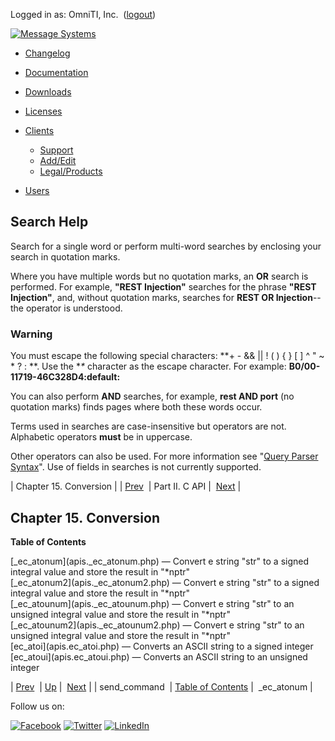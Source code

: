 Logged in as: OmniTI, Inc.  ([logout](https://support.messagesystems.com/logout.php))

[![Message Systems](https://support.messagesystems.com/images/ms-white205.png)](https://support.messagesystems.com/start.php) 

*   [Changelog](https://support.messagesystems.com/start.php?show=changelog)
*   [Documentation](https://support.messagesystems.com/docs/)
*   [Downloads](https://support.messagesystems.com/start.php)

*   [Licenses](https://support.messagesystems.com/license_summary.php)
*   <a href="">Clients</a>
    *   [Support](https://support.messagesystems.com/cs.php)
    *   [Add/Edit](https://support.messagesystems.com/edit_client.php)
    *   [Legal/Products](https://support.messagesystems.com/edit_products.php)
*   [Users](https://support.messagesystems.com/edit_customer.php)

## Search Help

Search for a single word or perform multi-word searches by enclosing your search in quotation marks.

Where you have multiple words but no quotation marks, an **OR** search is performed. For example, **"REST Injection"** searches for the phrase **"REST Injection"**, and, without quotation marks, searches for **REST OR Injection**--the operator is understood.

### Warning

You must escape the following special characters: **+ - && || ! ( ) { } [ ] ^ " ~ * ? : \**. Use the **\** character as the escape character. For example: **B0/00-11719-46C328D4\:default\:**

You can also perform **AND** searches, for example, **rest AND port** (no quotation marks) finds pages where both these words occur.

Terms used in searches are case-insensitive but operators are not. Alphabetic operators **must** be in uppercase.

Other operators can also be used. For more information see "[Query Parser Syntax](https://lucene.apache.org/core/old_versioned_docs/versions/3_0_0/queryparsersyntax.html)". Use of fields in searches is not currently supported.

| Chapter 15. Conversion |
| [Prev](apis.send_command.php)  | Part II. C API |  [Next](apis._ec_atonum.php) |

## Chapter 15. Conversion

**Table of Contents**

<dl class="toc">

<dt>[_ec_atonum](apis._ec_atonum.php) — Convert e string "str" to a signed integral value and store the result in "*nptr"</dt>

<dt>[_ec_atonum2](apis._ec_atonum2.php) — Convert e string "str" to a signed integral value and store the result in "*nptr"</dt>

<dt>[_ec_atounum](apis._ec_atounum.php) — Convert e string "str" to an unsigned integral value and store the result in "*nptr"</dt>

<dt>[_ec_atounum2](apis._ec_atounum2.php) — Convert e string "str" to an unsigned integral value and store the result in "*nptr"</dt>

<dt>[ec_atoi](apis.ec_atoi.php) — Converts an ASCII string to a signed integer</dt>

<dt>[ec_atoui](apis.ec_atoui.php) — Converts an ASCII string to an unsigned integer</dt>

</dl>

| [Prev](apis.send_command.php)  | [Up](pt.apis.php) |  [Next](apis._ec_atonum.php) |
| send_command  | [Table of Contents](index.php) |  _ec_atonum |

Follow us on:

[![Facebook](https://support.messagesystems.com/images/icon-facebook.png)](http://www.facebook.com/messagesystems) [![Twitter](https://support.messagesystems.com/images/icon-twitter.png)](http://twitter.com/#!/MessageSystems) [![LinkedIn](https://support.messagesystems.com/images/icon-linkedin.png)](http://www.linkedin.com/company/message-systems)
